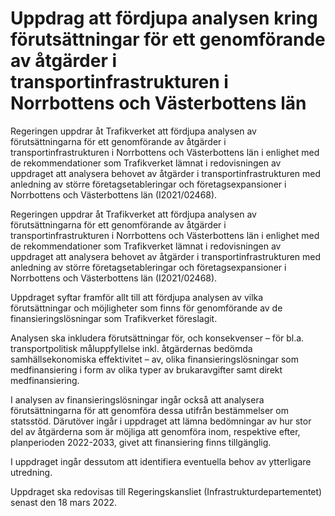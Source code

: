 # Uppdrag att fördjupa analysen kring förutsättningar för ett genomförande av åtgärder i transportinfrastrukturen i Norrbottens och Västerbottens län

Regeringen uppdrar åt Trafikverket att fördjupa analysen av förutsättningarna för ett genomförande av åtgärder i transportinfrastrukturen i Norrbottens och Västerbottens län i enlighet med de rekommendationer som Trafikverket lämnat i redovisningen av uppdraget att analysera behovet av åtgärder i transportinfrastrukturen med anledning av större företagsetableringar och företagsexpansioner i Norrbottens och Västerbottens län (I2021/02468).

Regeringen uppdrar åt Trafikverket att fördjupa analysen av förutsättningarna för ett genomförande av åtgärder i transportinfrastrukturen i Norrbottens och Västerbottens län i enlighet med de rekommendationer som Trafikverket lämnat i redovisningen av uppdraget att analysera behovet av åtgärder i transportinfrastrukturen med anledning av större företagsetableringar och företagsexpansioner i Norrbottens och Västerbottens län (I2021/02468).

Uppdraget syftar framför allt till att fördjupa analysen av vilka förutsättningar och möjligheter som finns för genomförande av de finansieringslösningar som Trafikverket föreslagit.

Analysen ska inkludera förutsättningar för, och konsekvenser – för bl.a. transportpolitisk måluppfyllelse inkl. åtgärdernas bedömda samhällsekonomiska effektivitet – av, olika finansieringslösningar som medfinansiering i form av olika typer av brukaravgifter samt direkt medfinansiering.

I analysen av finansieringslösningar ingår också att analysera förutsättningarna för att genomföra dessa utifrån bestämmelser om statsstöd. Därutöver ingår i uppdraget att lämna bedömningar av hur stor del av åtgärderna som är möjliga att genomföra inom, respektive efter, planperioden 2022-2033, givet att finansiering finns tillgänglig.

I uppdraget ingår dessutom att identifiera eventuella behov av ytterligare utredning.

Uppdraget ska redovisas till Regeringskansliet (Infrastrukturdepartementet) senast den 18 mars 2022.
